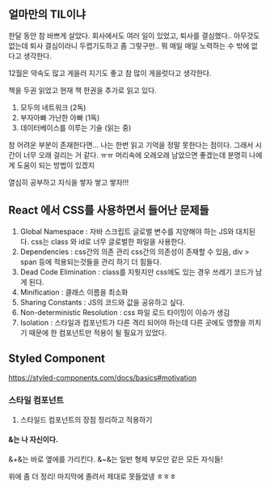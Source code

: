 ## 얼마만의 TIL이냐

한달 동안 참 바쁘게 살았다. 회사에서도 여러 일이 있었고, 퇴사를 결심했다..
아무것도 없는데 퇴사 결심이라니 두렵기도하고 좀 그렇구만.. 뭐 매일 매일 노력하는 수 밖에 없다고 생각한다. 

12월은 약속도 많고 게을러 지기도 좋고 참 많이 게을럿다고 생각한다.

책을 두권 읽었고 현재 책 한권을 추가로 읽고 있다.

1. 모두의 네트워크 (2독)
2. 부자아빠 가난한 아빠 (1독)
3. 데이터베이스를 이루는 기술 (읽는 중)

참 어려운 부분이 존재한다면... 나는 한번 읽고 기억을 정말 못한다는 점이다. 
그래서 시간이 너무 오래 걸리는 거 같다. ㅠㅠ 머리속에 오래오래 남았으면 좋겠는데 분명히 나에게 도움이 되는 방법이 있겠지

열심히 공부하고 지식을 쌓자 쌓고 쌓자!!!

## React 에서 CSS를 사용하면서 들어난 문제들

1. Global Namespace : 자바 스크립트 글로벌 변수를 지양해야 하는 JS와 대치된다. css는 class 와 id로 너무 글로벌한 파일을 사용한다.
2. Dependencies : css간의 의존 관리 css간의 의존성이 존재할 수 있음, div > span 등에 적용되는것들을 관리 하기 더 힘들다.
3. Dead Code Elimination : class를 지웟지만 css에도 있는 경우 쓰레기 코드가 남게 된다.
4. Minification : 클래스 이름을 최소화
5. Sharing Constants : JS의 코드와 값을 공유하고 싶다.
6. Non-deterministic Resolution : css 파일 로드 타이밍이 이슈가 생김
7. Isolation : 스타일과 컴포넌트가 다른 격리 되어야 하는데 다른 곳에도 영향을 끼치기 때문에 한 컴포넌트만 적용이 될 필요가 있었다.

## Styled Component
https://styled-components.com/docs/basics#motivation

### 스타일 컴포넌트
1. 스타일드 컴포넌트의 장점 정리하고 적용하기

#### &는 나 자신이다.
&+&는 바로 옆에를 가리킨다.
&~&는 일반 형제 부모만 같은 모든 자식들! 

위에 좀 더 정리! 마지막에 졸려서 제대로 못들었넹 ㅎㅎㅎ
